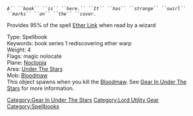 *`A`` ``book`` ``is`` ``here.`` ``It`` ``has`` ``strange`` ``swirl`` ``marks`` ``on`` ``the`` ``cover.`*

Provides 95% of the spell [Ether Link](Ether_Link "wikilink") when read
by a wizard

Type: Spellbook  
Keywords: book series 1 rediscovering ether warp  
Weight: 4  
Flags: magic nolocate  
Plane: [Noctopia](:Category:Noctopia.md "wikilink")  
Area: [Under The Stars](:Category:Under_The_Stars.md "wikilink")  
Mob: [Bloodmaw](Bloodmaw "wikilink")  
This object spawns when you kill the [Bloodmaw](Bloodmaw "wikilink").
See [Gear In Under The
Stars](:Category:Gear_In_Under_The_Stars.md "wikilink") for more
information.

[Category:Gear In Under The
Stars](Category:Gear_In_Under_The_Stars "wikilink") [Category:Lord
Utility Gear](Category:Lord_Utility_Gear "wikilink")
[Category:Spellbooks](Category:Spellbooks "wikilink")
